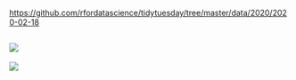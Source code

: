 https://github.com/rfordatascience/tidytuesday/tree/master/data/2020/2020-02-18

![](plots/food-consumption.png)
---  
![](plots/food-consumption-line.png)

